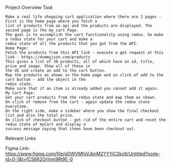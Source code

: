 Project Overview
Task

    Make a real life shopping cart application where there are 2 pages - First is the home page where you fetch a 
    list of products from an api and the products are displayed. The second page is the my cart Page.
    The goal is to accomplish the cart functionality using redux. So make a redux state for your cart and make a 
    redux state of all the products that you get from the API.
    Home Page:
    Fetch the products from this API link - execute a get request at this link - https://dummyjson.com/products
    This gives a list of 30 products, all of which have an id, title, price and image. Show all of these in 
    the UI and create an add to the cart button.
    Map the products as shown in the home page and on click of add to the cart button - add the object in the 
    redux state.
    Make sure that if an item is already added you cannot add it again.
    My Cart Page:
    Get your cart products from the redux state and map them as shown.
    On click of remove from the cart - again update the redux state everytime.
    On the right side, make a sidebar where you show the final checkout list and also the total price.
    On click of checkout button - get rid of the entire cart and reset the redux state of myCart and display a 
    success message saying that items have been checkout out.

Relevant Links

Figma Link- https://www.figma.com/file/qDWVMfoVJknM2YYYiC2kz6/Untitled?node-id=0-1&t=fCS662OrInm9Rt9E-0
